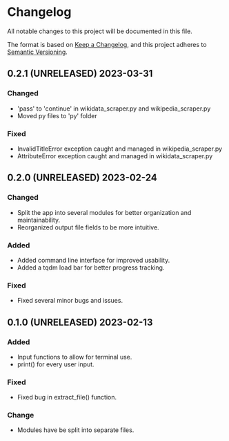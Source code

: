 # Changelog

All notable changes to this project will be documented in this file.

The format is based on [Keep a Changelog](https://keepachangelog.com/en/1.0.0/),
and this project adheres to [Semantic Versioning](https://semver.org/spec/v2.0.0.html).

## 0.2.1 (UNRELEASED) 2023-03-31
### Changed
+ 'pass' to 'continue' in wikidata_scraper.py and wikipedia_scraper.py
+ Moved py files to 'py' folder

### Fixed
+ InvalidTitleError exception caught and managed in wikipedia_scraper.py
+ AttributeError exception caught and managed in wikidata_scraper.py

## 0.2.0 (UNRELEASED) 2023-02-24
### Changed
+ Split the app into several modules for better organization and maintainability.
+ Reorganized output file fields to be more intuitive.

### Added
+ Added command line interface for improved usability.
+ Added a tqdm load bar for better progress tracking.

### Fixed
+ Fixed several minor bugs and issues.

## 0.1.0 (UNRELEASED) 2023-02-13
### Added
+ Input functions to allow for terminal use.
+ print() for every user input.

### Fixed
+ Fixed bug in extract_file() function.

### Change
+ Modules have be split into separate files.
